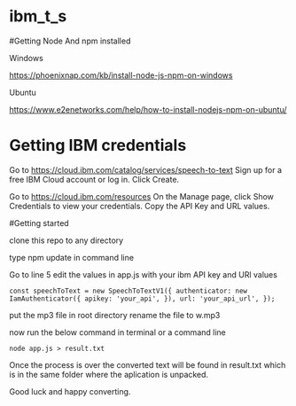# ibm_t_s

#Getting Node And npm installed 

Windows

https://phoenixnap.com/kb/install-node-js-npm-on-windows

Ubuntu

https://www.e2enetworks.com/help/how-to-install-nodejs-npm-on-ubuntu/

# Getting IBM credentials

Go to https://cloud.ibm.com/catalog/services/speech-to-text Sign up for a free IBM Cloud account or log in.
Click Create.

Go to https://cloud.ibm.com/resources On the Manage page, click Show Credentials to view your credentials.
Copy the API Key and URL values.

#Getting started

clone this repo to any directory

type npm update in command line


Go to line 5
edit the values in app.js with your ibm API key and URl values

`const speechToText = new SpeechToTextV1({
  authenticator: new IamAuthenticator({
    apikey: 'your_api',
  }),
  url: 'your_api_url',
});`



put the mp3 file in root directory rename the file to w.mp3

now run the below command in terminal or a command line

`node app.js > result.txt`

Once the process is over the converted text will be found in result.txt which is in the same folder where the aplication is unpacked.

Good luck and happy converting.


